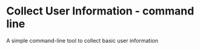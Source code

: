 # Collect User Information - command line 
A simple command-line tool to collect basic user information
